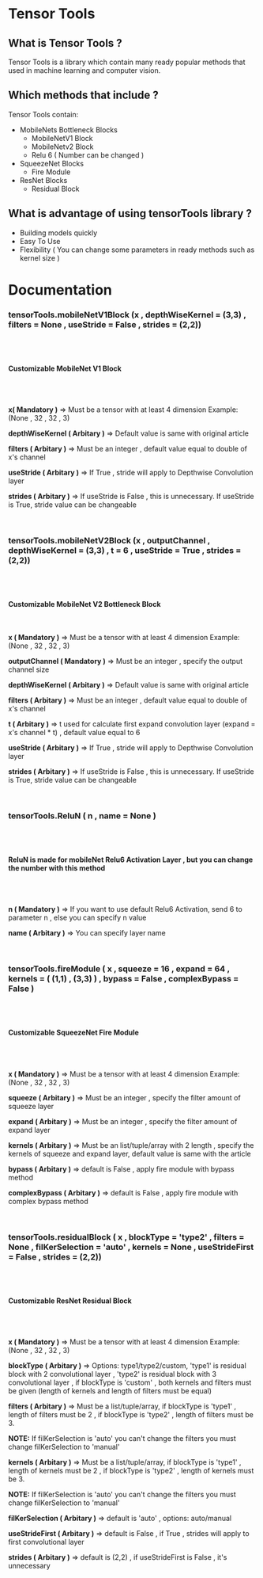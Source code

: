 # Tensor Tools

## What is Tensor Tools ?

Tensor Tools is a library which contain many ready popular methods that used in machine learning and computer vision.

## Which methods that include ?

Tensor Tools contain:
* MobileNets Bottleneck Blocks
  * MobileNetV1 Block
  * MobileNetv2 Block
  * Relu 6 ( Number can be changed )
* SqueezeNet Blocks
  * Fire Module
* ResNet Blocks
  * Residual Block
  
## What is advantage of using tensorTools library ?

* Building models quickly
* Easy To Use
* Flexibility ( You can change some parameters in ready methods such as kernel size )

# Documentation

### tensorTools.mobileNetV1Block (x , depthWiseKernel = (3,3) , filters = None , useStride = False , strides = (2,2))

<br><br>

#### Customizable MobileNet V1 Block
 
<br><br>
 
**x( Mandatory )** => Must be a tensor with at least 4 dimension Example: (None , 32 , 32 , 3) <br>

**depthWiseKernel ( Arbitary )** => Default value is same with original article  <br>

**filters ( Arbitary )** => Must be an integer , default value equal to double of x's channel <br>

**useStride ( Arbitary )** => If True , stride will apply to Depthwise Convolution layer <br>

**strides ( Arbitary )** => If useStride is False , this is unnecessary. If useStride is True, stride value can be changeable <br>

<br>

### tensorTools.mobileNetV2Block (x , outputChannel , depthWiseKernel = (3,3) , t = 6 , useStride = True , strides = (2,2)) 

<br> <br>

#### Customizable MobileNet V2 Bottleneck Block <br>

<br>

**x ( Mandatory )** => Must be a tensor with at least 4 dimension Example: (None , 32 , 32 , 3) <br>

**outputChannel ( Mandatory )** => Must be an integer , specify the output channel size <br>

**depthWiseKernel ( Arbitary )** => Default value is same with original article <br>

**filters ( Arbitary )** => Must be an integer , default value equal to double of x's channel <br>

**t ( Arbitary )** => t used for calculate first expand convolution layer (expand = x's channel * t) , default value equal to 6 <br>

**useStride ( Arbitary )** => If True , stride will apply to Depthwise Convolution layer <br>

**strides ( Arbitary )** => If useStride is False , this is unnecessary. If useStride is True, stride value can be changeable <br>

<br>

### tensorTools.ReluN ( n , name = None )

<br> <br>

#### ReluN is made for mobileNet Relu6 Activation Layer , but you can change the number with this method

<br> <br>

**n ( Mandatory )** => If you want to use default Relu6 Activation, send 6 to parameter n , else you can specify n value <br>

**name ( Arbitary )** => You can specify layer name <br>

<br>

### tensorTools.fireModule ( x , squeeze = 16 , expand = 64 , kernels = ( (1,1) , (3,3) ) , bypass = False , complexBypass = False )

<br><br>

#### Customizable SqueezeNet Fire Module

<br><br>

**x ( Mandatory )** => Must be a tensor with at least 4 dimension Example: (None , 32 , 32 , 3) <br>

**squeeze ( Arbitary )** => Must be an integer , specify the filter amount of squeeze layer <br>

**expand ( Arbitary )** => Must be an integer , specify the filter amount of expand layer <br>

**kernels ( Arbitary )** => Must be an list/tuple/array with 2 length , specify the kernels of squeeze and expand layer, default value is same with the article <br>

**bypass ( Arbitary )** => default is False , apply fire module with bypass method <br>

**complexBypass ( Arbitary )** => default is False , apply fire module with complex bypass method <br>

<br>

### tensorTools.residualBlock ( x , blockType = 'type2' , filters = None , filKerSelection = 'auto' , kernels = None , useStrideFirst = False , strides = (2,2))

<br><br>

#### Customizable ResNet Residual Block

<br><br>

**x ( Mandatory )** => Must be a tensor with at least 4 dimension Example: (None , 32 , 32 , 3) <br> 

**blockType ( Arbitary )** => Options: type1/type2/custom, 'type1' is residual block with 2 convolutional layer , 'type2' is residual block with 3 convolutional layer , if blockType is 'custom' , both kernels and filters must be given (length of kernels and length of filters must be equal) <br>

**filters ( Arbitary )** => Must be a list/tuple/array, if blockType is 'type1' , length of filters must be 2 , if blockType is 'type2' , length of filters must be 3. <br>

**NOTE:** If filKerSelection is 'auto' you can't change the filters you must change filKerSelection to 'manual' <br>

**kernels ( Arbitary )** => Must be a list/tuple/array, if blockType is 'type1' , length of kernels must be 2 , if blockType is 'type2' , length of kernels must be 3.  <br>

**NOTE:** If filKerSelection is 'auto' you can't change the filters you must change filKerSelection to 'manual' <br>

**filKerSelection ( Arbitary )** => default is 'auto' , options: auto/manual <br>

**useStrideFirst ( Arbitary )** => default is False , if True , strides will apply to first convolutional layer <br>

**strides ( Arbitary )** => default is (2,2) , if useStrideFirst is False , it's unnecessary  <br>

